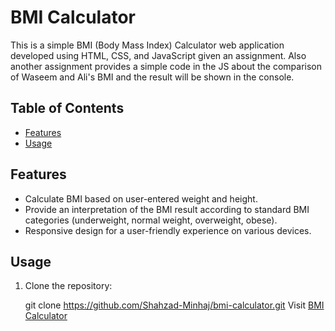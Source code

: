# BMI Calculator

This is a simple BMI (Body Mass Index) Calculator web application developed using HTML, CSS, and JavaScript given an assignment.
Also another assignment provides a simple code in the JS  about the comparison of Waseem and Ali's BMI and the result will be shown in the console.

## Table of Contents

- [Features](#features)
- [Usage](#usage)

## Features

- Calculate BMI based on user-entered weight and height.
- Provide an interpretation of the BMI result according to standard BMI categories (underweight, normal weight, overweight, obese).
- Responsive design for a user-friendly experience on various devices.

## Usage

1. Clone the repository:

   git clone https://github.com/Shahzad-Minhaj/bmi-calculator.git
   Visit [BMI Calculator](bmicalc006.surge.sh)
